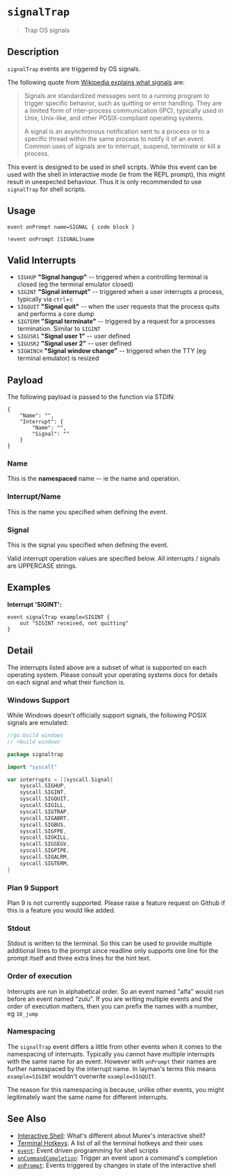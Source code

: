 # `signalTrap`

> Trap OS signals

## Description

`signalTrap` events are triggered by OS signals.

The following quote from [Wikipedia explains what signals](https://en.wikipedia.org/wiki/Signal_(IPC))
are:

> Signals are standardized messages sent to a running program to trigger
> specific behavior, such as quitting or error handling. They are a limited
> form of inter-process communication (IPC), typically used in Unix, Unix-like,
> and other POSIX-compliant operating systems.
>
> A signal is an asynchronous notification sent to a process or to a specific
> thread within the same process to notify it of an event. Common uses of
> signals are to interrupt, suspend, terminate or kill a process.

This event is designed to be used in shell scripts. While this event can be
used with the shell in interactive mode (ie from the REPL prompt), this might
result in unexpected behaviour. Thus it is only recommended to use `signalTrap`
for shell scripts.

## Usage

```
event onPrompt name=SIGNAL { code block }

!event onPrompt [SIGNAL]name
```

## Valid Interrupts

* `SIGHUP`
    **"Signal hangup"** -- triggered when a controlling terminal is closed (eg the terminal emulator closed)
* `SIGINT`
    **"Signal interrupt"** -- triggered when a user interrupts a process, typically via `ctrl`+`c`
* `SIGQUIT`
    **"Signal quit"** -- when the user requests that the process quits and performs a core dump
* `SIGTERM`
    **"Signal terminate"** -- triggered by a request for a processes termination. Similar to `SIGINT`
* `SIGUSR1`
    **"Signal user 1"** -- user defined
* `SIGUSR2`
    **"Signal user 2"** -- user defined
* `SIGWINCH`
    **"Signal window change"** -- triggered when the TTY (eg terminal emulator) is resized

## Payload

The following payload is passed to the function via STDIN:

```
{
    "Name": "",
    "Interrupt": {
        "Name": "",
        "Signal": ""
    }
}
```

### Name

This is the **namespaced** name -- ie the name and operation.

### Interrupt/Name

This is the name you specified when defining the event.

### Signal

This is the signal you specified when defining the event.

Valid interrupt operation values are specified below. All interrupts / signals
are UPPERCASE strings.

## Examples

**Interrupt 'SIGINT':**

```
event signalTrap example=SIGINT {
    out "SIGINT received, not quitting"
}
```

## Detail

The interrupts listed above are a subset of what is supported on each operating
system. Please consult your operating systems docs for details on each signal
and what their function is.

### Windows Support

While Windows doesn't officially support signals, the following POSIX signals
are emulated:

```go
//go:build windows
// +build windows

package signaltrap

import "syscall"

var interrupts = []syscall.Signal{
	syscall.SIGHUP,
	syscall.SIGINT,
	syscall.SIGQUIT,
	syscall.SIGILL,
	syscall.SIGTRAP,
	syscall.SIGABRT,
	syscall.SIGBUS,
	syscall.SIGFPE,
	syscall.SIGKILL,
	syscall.SIGSEGV,
	syscall.SIGPIPE,
	syscall.SIGALRM,
	syscall.SIGTERM,
}
```

### Plan 9 Support

Plan 9 is not currently supported. Please raise a feature request on Github if
this is a feature you would like added.

### Stdout

Stdout is written to the terminal. So this can be used to provide multiple
additional lines to the prompt since readline only supports one line for the
prompt itself and three extra lines for the hint text.

### Order of execution

Interrupts are run in alphabetical order. So an event named "alfa" would run
before an event named "zulu". If you are writing multiple events and the order
of execution matters, then you can prefix the names with a number, eg `10_jump`

### Namespacing

The `signalTrap` event differs a little from other events when it comes to the
namespacing of interrupts. Typically you cannot have multiple interrupts with
the same name for an event. However with `onPrompt` their names are further 
namespaced by the interrupt name. In layman's terms this means `example=SIGINT`
wouldn't overwrite `example=SIGQUIT`.

The reason for this namespacing is because, unlike other events, you might
legitimately want the same name for different interrupts.

## See Also

* [Interactive Shell](../user-guide/interactive-shell.md):
  What's different about Murex's interactive shell?
* [Terminal Hotkeys](../user-guide/terminal-keys.md):
  A list of all the terminal hotkeys and their uses
* [`event`](../commands/event.md):
  Event driven programming for shell scripts
* [`onCommandCompletion`](../events/oncommandcompletion.md):
  Trigger an event upon a command's completion
* [`onPrompt`](../events/onprompt.md):
  Events triggered by changes in state of the interactive shell